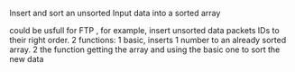  Insert and sort an unsorted Input data into a sorted array

could be usfull for FTP , for example, insert unsorted data packets IDs to their right order.
2 functions:
1 basic, inserts 1 number to an already sorted array.
2 the function getting the array and using the basic one to sort the new data
